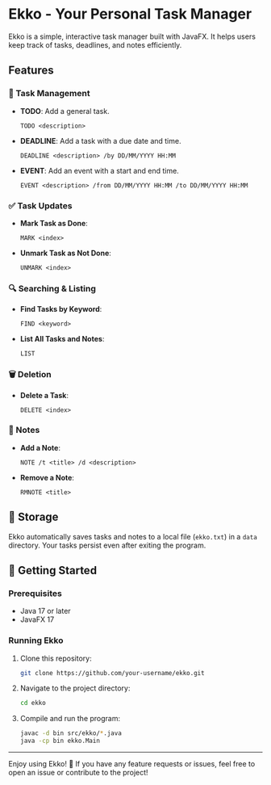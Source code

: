 # Ekko - Your Personal Task Manager

Ekko is a simple, interactive task manager built with JavaFX. It helps users keep track of tasks, deadlines, and notes efficiently.

## Features

### 📝 Task Management
- **TODO**: Add a general task.
  ```
  TODO <description>
  ```
- **DEADLINE**: Add a task with a due date and time.
  ```
  DEADLINE <description> /by DD/MM/YYYY HH:MM
  ```
- **EVENT**: Add an event with a start and end time.
  ```
  EVENT <description> /from DD/MM/YYYY HH:MM /to DD/MM/YYYY HH:MM
  ```

### ✅ Task Updates
- **Mark Task as Done**:
  ```
  MARK <index>
  ```
- **Unmark Task as Not Done**:
  ```
  UNMARK <index>
  ```

### 🔍 Searching & Listing
- **Find Tasks by Keyword**:
  ```
  FIND <keyword>
  ```
- **List All Tasks and Notes**:
  ```
  LIST
  ```

### 🗑️ Deletion
- **Delete a Task**:
  ```
  DELETE <index>
  ```

### 📝 Notes
- **Add a Note**:
  ```
  NOTE /t <title> /d <description>
  ```
- **Remove a Note**:
  ```
  RMNOTE <title>
  ```

## 💾 Storage
Ekko automatically saves tasks and notes to a local file (`ekko.txt`) in a `data` directory. Your tasks persist even after exiting the program.

## 🚀 Getting Started

### Prerequisites
- Java 17 or later
- JavaFX 17

### Running Ekko
1. Clone this repository:
   ```sh
   git clone https://github.com/your-username/ekko.git
   ```
2. Navigate to the project directory:
   ```sh
   cd ekko
   ```
3. Compile and run the program:
   ```sh
   javac -d bin src/ekko/*.java
   java -cp bin ekko.Main
   ```
---
Enjoy using Ekko! 🎉 If you have any feature requests or issues, feel free to open an issue or contribute to the project!

